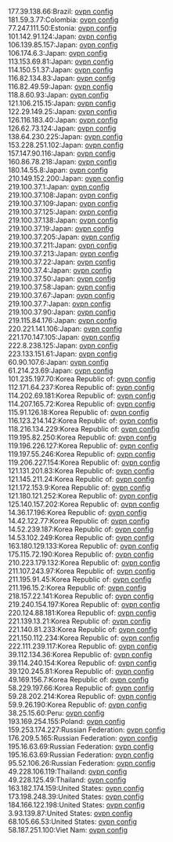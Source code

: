 177.39.138.66:Brazil: [ovpn config](vpn/177_39_138_66.ovpn)  
181.59.3.77:Colombia: [ovpn config](vpn/181_59_3_77.ovpn)  
77.247.111.50:Estonia: [ovpn config](vpn/77_247_111_50.ovpn)  
101.142.91.124:Japan: [ovpn config](vpn/101_142_91_124.ovpn)  
106.139.85.157:Japan: [ovpn config](vpn/106_139_85_157.ovpn)  
106.174.6.3:Japan: [ovpn config](vpn/106_174_6_3.ovpn)  
113.153.69.81:Japan: [ovpn config](vpn/113_153_69_81.ovpn)  
114.150.51.37:Japan: [ovpn config](vpn/114_150_51_37.ovpn)  
116.82.134.83:Japan: [ovpn config](vpn/116_82_134_83.ovpn)  
116.82.49.59:Japan: [ovpn config](vpn/116_82_49_59.ovpn)  
118.8.60.93:Japan: [ovpn config](vpn/118_8_60_93.ovpn)  
121.106.215.15:Japan: [ovpn config](vpn/121_106_215_15.ovpn)  
122.29.149.25:Japan: [ovpn config](vpn/122_29_149_25.ovpn)  
126.116.183.40:Japan: [ovpn config](vpn/126_116_183_40.ovpn)  
126.62.73.124:Japan: [ovpn config](vpn/126_62_73_124.ovpn)  
138.64.230.225:Japan: [ovpn config](vpn/138_64_230_225.ovpn)  
153.228.251.102:Japan: [ovpn config](vpn/153_228_251_102.ovpn)  
157.147.90.116:Japan: [ovpn config](vpn/157_147_90_116.ovpn)  
160.86.78.218:Japan: [ovpn config](vpn/160_86_78_218.ovpn)  
180.14.55.8:Japan: [ovpn config](vpn/180_14_55_8.ovpn)  
210.149.152.200:Japan: [ovpn config](vpn/210_149_152_200.ovpn)  
219.100.37.1:Japan: [ovpn config](vpn/219_100_37_1.ovpn)  
219.100.37.108:Japan: [ovpn config](vpn/219_100_37_108.ovpn)  
219.100.37.109:Japan: [ovpn config](vpn/219_100_37_109.ovpn)  
219.100.37.125:Japan: [ovpn config](vpn/219_100_37_125.ovpn)  
219.100.37.138:Japan: [ovpn config](vpn/219_100_37_138.ovpn)  
219.100.37.19:Japan: [ovpn config](vpn/219_100_37_19.ovpn)  
219.100.37.205:Japan: [ovpn config](vpn/219_100_37_205.ovpn)  
219.100.37.211:Japan: [ovpn config](vpn/219_100_37_211.ovpn)  
219.100.37.213:Japan: [ovpn config](vpn/219_100_37_213.ovpn)  
219.100.37.22:Japan: [ovpn config](vpn/219_100_37_22.ovpn)  
219.100.37.4:Japan: [ovpn config](vpn/219_100_37_4.ovpn)  
219.100.37.50:Japan: [ovpn config](vpn/219_100_37_50.ovpn)  
219.100.37.58:Japan: [ovpn config](vpn/219_100_37_58.ovpn)  
219.100.37.67:Japan: [ovpn config](vpn/219_100_37_67.ovpn)  
219.100.37.7:Japan: [ovpn config](vpn/219_100_37_7.ovpn)  
219.100.37.90:Japan: [ovpn config](vpn/219_100_37_90.ovpn)  
219.115.84.176:Japan: [ovpn config](vpn/219_115_84_176.ovpn)  
220.221.141.106:Japan: [ovpn config](vpn/220_221_141_106.ovpn)  
221.170.147.105:Japan: [ovpn config](vpn/221_170_147_105.ovpn)  
222.8.238.125:Japan: [ovpn config](vpn/222_8_238_125.ovpn)  
223.133.151.61:Japan: [ovpn config](vpn/223_133_151_61.ovpn)  
60.90.107.6:Japan: [ovpn config](vpn/60_90_107_6.ovpn)  
61.214.23.69:Japan: [ovpn config](vpn/61_214_23_69.ovpn)  
101.235.197.70:Korea Republic of: [ovpn config](vpn/101_235_197_70.ovpn)  
112.171.64.237:Korea Republic of: [ovpn config](vpn/112_171_64_237.ovpn)  
114.202.69.181:Korea Republic of: [ovpn config](vpn/114_202_69_181.ovpn)  
114.207.165.72:Korea Republic of: [ovpn config](vpn/114_207_165_72.ovpn)  
115.91.126.18:Korea Republic of: [ovpn config](vpn/115_91_126_18.ovpn)  
116.123.214.142:Korea Republic of: [ovpn config](vpn/116_123_214_142.ovpn)  
118.216.134.229:Korea Republic of: [ovpn config](vpn/118_216_134_229.ovpn)  
119.195.82.250:Korea Republic of: [ovpn config](vpn/119_195_82_250.ovpn)  
119.196.226.127:Korea Republic of: [ovpn config](vpn/119_196_226_127.ovpn)  
119.197.55.246:Korea Republic of: [ovpn config](vpn/119_197_55_246.ovpn)  
119.206.227.154:Korea Republic of: [ovpn config](vpn/119_206_227_154.ovpn)  
121.131.201.83:Korea Republic of: [ovpn config](vpn/121_131_201_83.ovpn)  
121.145.211.24:Korea Republic of: [ovpn config](vpn/121_145_211_24.ovpn)  
121.172.153.9:Korea Republic of: [ovpn config](vpn/121_172_153_9.ovpn)  
121.180.121.252:Korea Republic of: [ovpn config](vpn/121_180_121_252.ovpn)  
125.140.157.202:Korea Republic of: [ovpn config](vpn/125_140_157_202.ovpn)  
14.36.17.196:Korea Republic of: [ovpn config](vpn/14_36_17_196.ovpn)  
14.42.122.77:Korea Republic of: [ovpn config](vpn/14_42_122_77.ovpn)  
14.52.239.187:Korea Republic of: [ovpn config](vpn/14_52_239_187.ovpn)  
14.53.102.249:Korea Republic of: [ovpn config](vpn/14_53_102_249.ovpn)  
163.180.129.133:Korea Republic of: [ovpn config](vpn/163_180_129_133.ovpn)  
175.115.72.190:Korea Republic of: [ovpn config](vpn/175_115_72_190.ovpn)  
210.223.179.132:Korea Republic of: [ovpn config](vpn/210_223_179_132.ovpn)  
211.107.243.97:Korea Republic of: [ovpn config](vpn/211_107_243_97.ovpn)  
211.195.91.45:Korea Republic of: [ovpn config](vpn/211_195_91_45.ovpn)  
211.196.15.2:Korea Republic of: [ovpn config](vpn/211_196_15_2.ovpn)  
218.157.22.141:Korea Republic of: [ovpn config](vpn/218_157_22_141.ovpn)  
219.240.154.197:Korea Republic of: [ovpn config](vpn/219_240_154_197.ovpn)  
220.124.88.181:Korea Republic of: [ovpn config](vpn/220_124_88_181.ovpn)  
221.139.13.21:Korea Republic of: [ovpn config](vpn/221_139_13_21.ovpn)  
221.140.81.233:Korea Republic of: [ovpn config](vpn/221_140_81_233.ovpn)  
221.150.112.234:Korea Republic of: [ovpn config](vpn/221_150_112_234.ovpn)  
222.111.239.117:Korea Republic of: [ovpn config](vpn/222_111_239_117.ovpn)  
39.112.134.36:Korea Republic of: [ovpn config](vpn/39_112_134_36.ovpn)  
39.114.240.154:Korea Republic of: [ovpn config](vpn/39_114_240_154.ovpn)  
39.120.245.81:Korea Republic of: [ovpn config](vpn/39_120_245_81.ovpn)  
49.169.156.7:Korea Republic of: [ovpn config](vpn/49_169_156_7.ovpn)  
58.229.197.66:Korea Republic of: [ovpn config](vpn/58_229_197_66.ovpn)  
59.28.202.214:Korea Republic of: [ovpn config](vpn/59_28_202_214.ovpn)  
59.9.26.190:Korea Republic of: [ovpn config](vpn/59_9_26_190.ovpn)  
38.25.15.60:Peru: [ovpn config](vpn/38_25_15_60.ovpn)  
193.169.254.155:Poland: [ovpn config](vpn/193_169_254_155.ovpn)  
159.253.174.227:Russian Federation: [ovpn config](vpn/159_253_174_227.ovpn)  
176.209.5.165:Russian Federation: [ovpn config](vpn/176_209_5_165.ovpn)  
195.16.63.69:Russian Federation: [ovpn config](vpn/195_16_63_69.ovpn)  
195.16.63.69:Russian Federation: [ovpn config](vpn/195_16_63_69.ovpn)  
95.52.106.26:Russian Federation: [ovpn config](vpn/95_52_106_26.ovpn)  
49.228.106.119:Thailand: [ovpn config](vpn/49_228_106_119.ovpn)  
49.228.125.49:Thailand: [ovpn config](vpn/49_228_125_49.ovpn)  
163.182.174.159:United States: [ovpn config](vpn/163_182_174_159.ovpn)  
173.198.248.39:United States: [ovpn config](vpn/173_198_248_39.ovpn)  
184.166.122.198:United States: [ovpn config](vpn/184_166_122_198.ovpn)  
3.93.139.87:United States: [ovpn config](vpn/3_93_139_87.ovpn)  
68.105.66.53:United States: [ovpn config](vpn/68_105_66_53.ovpn)  
58.187.251.100:Viet Nam: [ovpn config](vpn/58_187_251_100.ovpn)  
